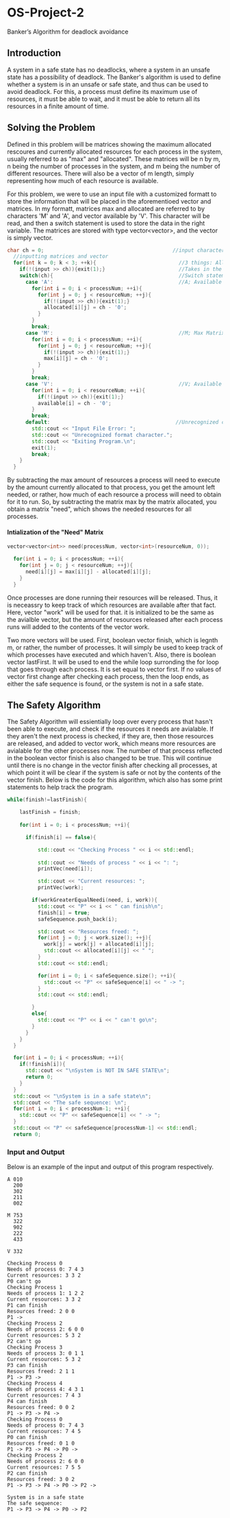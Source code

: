# OS-Project-2
Banker’s Algorithm for deadlock avoidance

## Introduction

A system in a safe state has no deadlocks, where a system in an unsafe state has a possibility of deadlock. The Banker's algorithm is used to define whether a system is in an unsafe or safe state, and thus can be used to avoid deadlock. For this, a process must define its maximum use of resources, it must be able to wait, and it must be able to return all its resources in a finite amount of time.

## Solving the Problem

Defined in this problem will be matrices showing the maximum allocated rescoures and currently allocated resources for each process in the system, usually referred to as "max" and "allocated". These matrices will be n by m, n being the number of processes in the system, and m being the number of different resources. There will also be a vector of m length, simply representing how much of each resource is available.

For this problem, we were to use an input file with a customized formatt to store the information that will be placed in the aforementioed vector and matrices. In my formatt, matrices max and allocated are referred to by characters 'M' and 'A', and vector available by 'V'. This character will be read, and then a switch statement is used to store the data in the right variable. The matrices are stored with type vector<vector<int>>, and the vector is simply vector<int>.

```c++
char ch = 0;                                          //input character
  //inputting matrices and vector
  for(int k = 0; k < 3; ++k){                           //3 things: Allocated Matrix, Max Matrix, Available Vector
    if(!(input >> ch)){exit(1);}                        //Takes in the format character, A M or V, representing Allocated, Max, and Available
    switch(ch){                                         //Switch statement for handling of each structure
      case 'A':                                         //A; Available Matrix. As per matrix being 3 by 5, Takes in next 15 characters from input file
        for(int i = 0; i < processNum; ++i){
          for(int j = 0; j < resourceNum; ++j){
            if(!(input >> ch)){exit(1);}
            allocated[i][j] = ch - '0';
          }
        }
        break;
      case 'M':                                         //M; Max Matrix. As per matrix being 3 by 5, Takes in next 15 characters from input file
        for(int i = 0; i < processNum; ++i){
          for(int j = 0; j < resourceNum; ++j){
            if(!(input >> ch)){exit(1);}
            max[i][j] = ch - '0';
          }
        }
        break;
      case 'V':                                         //V; Available Vector. As per there being 3 resources, Takes in next 3 characters from input file
        for(int i = 0; i < resourceNum; ++i){
          if(!(input >> ch)){exit(1);}
          available[i] = ch - '0';
        }
        break;
      default:                                         //Unrecognized character. Exits program.
        std::cout << "Input File Error: ";
        std::cout << "Unrecognized format character."; 
        std::cout << "Exiting Program.\n";
        exit(1);
        break;
    }
  }
```

By subtracting the max amount of resources a process will need to execute by the amount currently allocated to that process, you get the amount left needed, or rather, how much of each resource a process will need to obtain for it to run. So, by subtracting the matrix max by the matrix allocated, you obtain a matrix "need", which shows the needed resources for all processes.

#### Intialization of the "Need" Matrix

```c++
vector<vector<int>> need(processNum, vector<int>(resourceNum, 0));    

  for(int i = 0; i < processNum; ++i){                                     //
    for(int j = 0; j < resourceNum; ++j){                                  //
      need[i][j] = max[i][j] - allocated[i][j];                            //initializes need matrix as max[i,j] - allocated[i,j]
    }                                                                      //
  }                                                                        //
```

Once processes are done running their resources will be released. Thus, it is neceassry to keep track of which resources are available after that fact. Here, vector "work" will be used for that. it is initialized to be the same as the avialble vector, but the amount of resources released after each process runs will added to the contents of the vector work.

Two more vectors will be used. First, boolean vector finish, which is legnth m, or rather, the number of processes. It will simply be used to keep track of which processes have executed and which haven't. Also, there is boolean vector lastFirst. It will be used to end the while loop surronding the for loop that goes through each process. It is set equal to vector first. If no values of vector first change after checking each process, then the loop ends, as either the safe sequence is found, or the system is not in a safe state.


## The Safety Algorithm

The Safety Algorithm will essientially loop over every process that hasn't been able to execute, and check if the resources it needs are avialable. If they aren't the next process is checked, if they are, then those resources are released, and added to vector work, which means more resources are avialable for the other processes now. The number of that process reflected in the boolean vector finish is also changed to be true. This will continue until there is no change in the vector finish after checking all processes, at which point it will be clear if the system is safe or not by the contents of the vector finish. Below is the code for this algorithm, which also has some print statements to help track the program.

```c++
while(finish!=lastFinish){                                               //This will check over every process until no more processes are becoming free.

    lastFinish = finish;                                                   //Set for comparison. If there is no change, end the loop.
    
    for(int i = 0; i < processNum; ++i){                                   //Goes through each process

      if(finish[i] == false){                                              //If this true, then the process has already been confirmed, no need to check

          std::cout << "Checking Process " << i << std::endl;              //
                                                                           //Printing which process i and the resources needed from need matrix
          std::cout << "Needs of process " << i << ": ";                   //
          printVec(need[i]);                                               //

          std::cout << "Current resources: ";                              //Printing current resources from work vector
          printVec(work);                                                  //

        if(workGreaterEqualNeedi(need, i, work)){                          //
          std::cout << "P" << i << " can finish\n";                        //If the resource need of this process i is less than or equal to the current resources available
          finish[i] = true;                                                //then process i can currently finish. Set it's corresponding element to be true, and push onto safe sequence
          safeSequence.push_back(i);                                       //

          std::cout << "Resources freed: ";                                //
          for(int j = 0; j < work.size(); ++j){                            //
            work[j] = work[j] + allocated[i][j];                           //Since Process i is finished, its resources are free. Add them to the current working resources.
            std::cout << allocated[i][j] << " ";                           //Print out the freed resources
          }                                                                //
          std::cout << std::endl;                                          //

          for(int i = 0; i < safeSequence.size(); ++i){                    //
            std::cout << "P" << safeSequence[i] << " -> ";                 //Show the current safe sequence
          }                                                                //
          std::cout << std::endl;                                          //

        }
        else{                                                              //
          std::cout << "P" << i << " can't go\n";                          //Resource need is greater than currently available, process i can't go, remains false in "finish"
        }                                                                  //
      }
    }
  }

  for(int i = 0; i < processNum; ++i){
    if(!finish[i]){
      std::cout << "\nSystem is NOT IN SAFE STATE\n";
      return 0;
    } 
  }
  std::cout << "\nSystem is in a safe state\n";
  std::cout << "The safe sequence: \n";
  for(int i = 0; i < processNum-1; ++i){
    std::cout << "P" << safeSequence[i] << " -> ";
  }
  std::cout << "P" << safeSequence[processNum-1] << std::endl;
  return 0;
```

### Input and Output

Below is an example of the input and output of this program respectively.

```
A 010
  200
  302
  211
  002

M 753
  322
  902
  222
  433

V 332
```

```
Checking Process 0
Needs of process 0: 7 4 3 
Current resources: 3 3 2 
P0 can't go
Checking Process 1
Needs of process 1: 1 2 2 
Current resources: 3 3 2 
P1 can finish
Resources freed: 2 0 0 
P1 -> 
Checking Process 2
Needs of process 2: 6 0 0 
Current resources: 5 3 2 
P2 can't go
Checking Process 3
Needs of process 3: 0 1 1 
Current resources: 5 3 2 
P3 can finish
Resources freed: 2 1 1 
P1 -> P3 -> 
Checking Process 4
Needs of process 4: 4 3 1 
Current resources: 7 4 3 
P4 can finish
Resources freed: 0 0 2 
P1 -> P3 -> P4 -> 
Checking Process 0
Needs of process 0: 7 4 3 
Current resources: 7 4 5 
P0 can finish
Resources freed: 0 1 0 
P1 -> P3 -> P4 -> P0 -> 
Checking Process 2
Needs of process 2: 6 0 0 
Current resources: 7 5 5 
P2 can finish
Resources freed: 3 0 2 
P1 -> P3 -> P4 -> P0 -> P2 -> 

System is in a safe state
The safe sequence: 
P1 -> P3 -> P4 -> P0 -> P2
```
